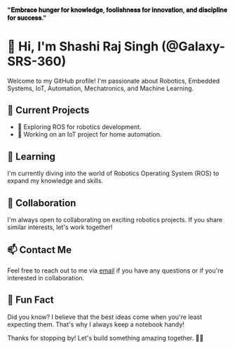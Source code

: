 #### "𝐄𝐦𝐛𝐫𝐚𝐜𝐞 𝐡𝐮𝐧𝐠𝐞𝐫 𝐟𝐨𝐫 𝐤𝐧𝐨𝐰𝐥𝐞𝐝𝐠𝐞, 𝐟𝐨𝐨𝐥𝐢𝐬𝐡𝐧𝐞𝐬𝐬 𝐟𝐨𝐫 𝐢𝐧𝐧𝐨𝐯𝐚𝐭𝐢𝐨𝐧, 𝐚𝐧𝐝 𝐝𝐢𝐬𝐜𝐢𝐩𝐥𝐢𝐧𝐞 𝐟𝐨𝐫 𝐬𝐮𝐜𝐜𝐞𝐬𝐬."

# 👋 Hi, I'm Shashi Raj Singh (@Galaxy-SRS-360)

Welcome to my GitHub profile! I'm passionate about Robotics, Embedded Systems, IoT, Automation, Mechatronics, and Machine Learning.

## 🔭 Current Projects

- 🤖 Exploring ROS for robotics development.
- 🚀 Working on an IoT project for home automation.

## 🌱 Learning

I'm currently diving into the world of Robotics Operating System (ROS) to expand my knowledge and skills.

## 💞️ Collaboration

I'm always open to collaborating on exciting robotics projects. If you share similar interests, let's work together!

## 📫 Contact Me

Feel free to reach out to me via [email](mailto:shashirajsingh613174@gmail.com) if you have any questions or if you're interested in collaboration.

## 🚀 Fun Fact

Did you know? I believe that the best ideas come when you're least expecting them. That's why I always keep a notebook handy!

Thanks for stopping by! Let's build something amazing together. 🤖✨
